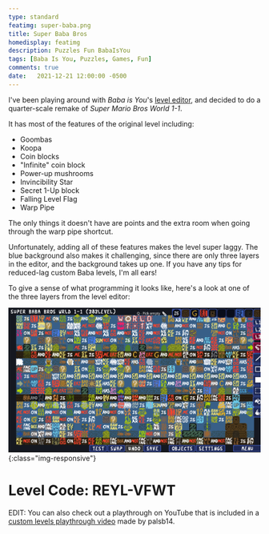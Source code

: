 ```yaml
---
type: standard
featimg: super-baba.png
title: Super Baba Bros
homedisplay: featimg
description: Puzzles Fun BabaIsYou
tags: [Baba Is You, Puzzles, Games, Fun]
comments: true
date:   2021-12-21 12:00:00 -0500
---
```

I've been playing around with *Baba is You*'s [level editor](https://hempuli.itch.io/baba-is-you-level-editor-beta), and decided to do a quarter-scale remake of *Super Mario Bros World 1-1*.

It has most of the features of the original level including:
 - Goombas
 - Koopa
 - Coin blocks
 - "Infinite" coin block
 - Power-up mushrooms
 - Invincibility Star
 - Secret 1-Up block
 - Falling Level Flag
 - Warp Pipe

 The only things it doesn't have are points and the extra room when going through the warp pipe shortcut.

 Unfortunately, adding all of these features makes the level super laggy. The blue background also makes it challenging, since there are only three layers in the editor, and the background takes up one. If you have any tips for reduced-lag custom Baba levels, I'm all ears!

 To give a sense of what programming it looks like, here's a look at one of the three layers from the level editor:

 ![Super Baba Bros. rules](/img/super-baba-rules.png){:class="img-responsive"}

# Level Code: REYL-VFWT

EDIT: You can also check out a playthrough on YouTube that is included in a [custom levels playthrough video](https://www.youtube.com/watch?v=7zPZc7-fVAU) made by palsb14.
